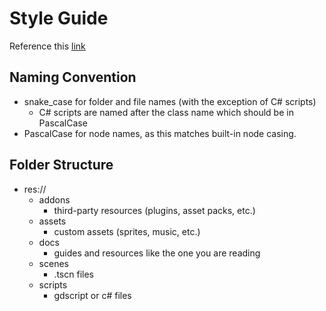 # Style Guide

Reference this [link](https://docs.godotengine.org/en/stable/tutorials/best_practices/project_organization.html)

## Naming Convention

- snake_case for folder and file names (with the exception of C# scripts)
  - C# scripts are named after the class name which should be in PascalCase
- PascalCase for node names, as this matches built-in node casing.

## Folder Structure

- res://
  - addons
    - third-party resources (plugins, asset packs, etc.)
  - assets
    - custom assets (sprites, music, etc.)
  - docs
    - guides and resources like the one you are reading
  - scenes
    - .tscn files
  - scripts
    - gdscript or c# files
